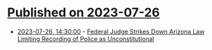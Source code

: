 # [Published on 2023-07-26](index.md)

* [2023-07-26, 14:30:00](https://soylentnews.org/article.pl?sid=23/07/25/2250225&from=rss) - [Federal Judge Strikes Down Arizona Law Limiting Recording of Police as Unconstitutional](https://soylentnews.org/article.pl?sid=23/07/25/2250225&from=rss)
